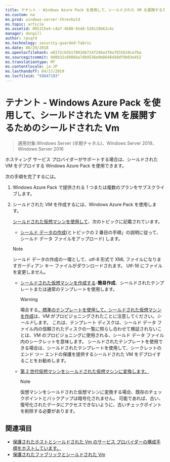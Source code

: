 ```yaml
---
title: テナント - Windows Azure Pack を使用して、シールドされた VM を展開するためのシールドされた Vm
ms.custom: na
ms.prod: windows-server-threshold
ms.topic: article
ms.assetid: 095315e4-c4a7-4b80-91d8-528119b62c4c
manager: dongill
author: rpsqrd
ms.technology: security-guarded-fabric
ms.date: 08/29/2018
ms.openlocfilehash: e0372cb5b1f891bb724f246a3f8a7931619ce7ba
ms.sourcegitcommit: 0d0b32c8986ba7db9536e0b8648d4ddf9b03e452
ms.translationtype: MT
ms.contentlocale: ja-JP
ms.lasthandoff: 04/17/2019
ms.locfileid: "59847193"
---
```

# <a name="shielded-vms--for-tenants---deploying-a-shielded-vm-by-using-windows-azure-pack"></a>テナント - Windows Azure Pack を使用して、シールドされた VM を展開するためのシールドされた Vm

>適用対象:Windows Server (半期チャネル)、Windows Server 2019、Windows Server 2016

ホスティング サービス プロバイダーがサポートする場合は、シールドされた VM をデプロイする Windows Azure Pack を使用できます。

次の手順を完了するには。

<!-- When we have a link to the topic about how tenants subscribe, add that link as an indented item just under step 1 below. -->

1. Windows Azure Pack で提供される 1 つまたは複数のプランをサブスクライブします。

2. シールドされた VM を作成するには、Windows Azure Pack を使用します。

    [シールドされた仮想マシンを使用して](https://technet.microsoft.com/library/mt720674.aspx)、次のトピックに記載されています。

    - [シールド データの作成](https://technet.microsoft.com/library/mt720672.aspx)(とトピックの 2 番目の手順」の説明に従って、シールド データ ファイルをアップロード) します。
    
    > [!NOTE]
    > シールド データの作成の一環として、utf-8 形式で XML ファイルになりますガーディアン キー ファイルがダウンロードされます。 Utf-16 にファイルを変更しません。
    
    - [シールドされた仮想マシンを作成する](https://technet.microsoft.com/library/mt720673.aspx)-**簡易作成**、シールドされたテンプレートまたは通常のテンプレートを使用します。
    
        > [!WARNING]
        > 場合する[、標準のテンプレートを使用して、シールドされた仮想マシンを作成](https://technet.microsoft.com/library/mt720673.aspx#Anchor_2)は、VM がプロビジョニングされたことに注意してください。*シールド*します。 これは、テンプレート ディスクは、シールド データ ファイル内の信頼されたディスクの一覧に照らし合わせて検証されないことは、VM のプロビジョニングに使用される、シールド データ ファイル内のシークレットを意味します。 シールドされたテンプレートを使用できる場合は、シールドされたテンプレートを使用して、シークレットのエンド ツー エンドの保護を提供するシールドされた VM をデプロイすることをお勧めします。
    
    - [第 2 世代仮想マシンをシールドされた仮想マシンに変換します。](https://technet.microsoft.com/library/mt720670.aspx)
    
        > [!NOTE]
        > 仮想マシンをシールドされた仮想マシンに変換する場合、既存のチェックポイントとバックアップは暗号化されません。 可能であれば、古い、復号化されたデータにアクセスできないように、古いチェックポイントを削除する必要があります。

## <a name="see-also"></a>関連項目

- [保護されたホストとシールドされた Vm のサービス プロバイダーの構成手順をホストしています。](guarded-fabric-configuration-scenarios-for-shielded-vms-overview.md)
- [保護されたファブリックとシールドされた Vm](guarded-fabric-and-shielded-vms-top-node.md)
